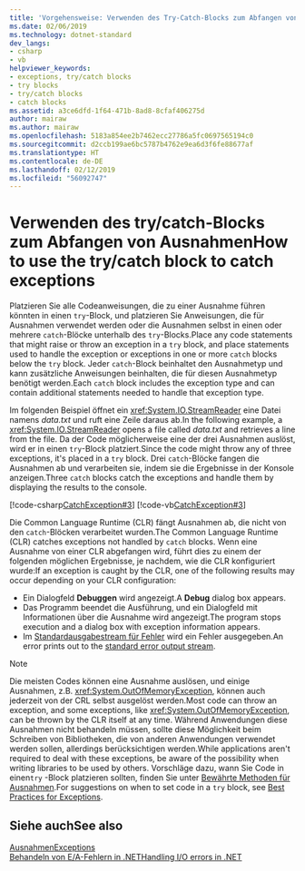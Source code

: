 ```yaml
---
title: 'Vorgehensweise: Verwenden des Try-Catch-Blocks zum Abfangen von Ausnahmen'
ms.date: 02/06/2019
ms.technology: dotnet-standard
dev_langs:
- csharp
- vb
helpviewer_keywords:
- exceptions, try/catch blocks
- try blocks
- try/catch blocks
- catch blocks
ms.assetid: a3ce6dfd-1f64-471b-8ad8-8cfaf406275d
author: mairaw
ms.author: mairaw
ms.openlocfilehash: 5183a854ee2b7462ecc27786a5fc0697565194c0
ms.sourcegitcommit: d2ccb199ae6bc5787b4762e9ea6d3f6fe88677af
ms.translationtype: HT
ms.contentlocale: de-DE
ms.lasthandoff: 02/12/2019
ms.locfileid: "56092747"
---
```

# <a name="how-to-use-the-trycatch-block-to-catch-exceptions"></a><span data-ttu-id="5849a-102">Verwenden des try/catch-Blocks zum Abfangen von Ausnahmen</span><span class="sxs-lookup"><span data-stu-id="5849a-102">How to use the try/catch block to catch exceptions</span></span>

<span data-ttu-id="5849a-103">Platzieren Sie alle Codeanweisungen, die zu einer Ausnahme führen könnten in einen `try`-Block, und platzieren Sie Anweisungen, die für Ausnahmen verwendet werden oder die Ausnahmen selbst in einen oder mehrere `catch`-Blöcke unterhalb des `try`-Blocks.</span><span class="sxs-lookup"><span data-stu-id="5849a-103">Place any code statements that might raise or throw an exception in a `try` block, and place statements used to handle the exception or exceptions in one or more `catch` blocks below the `try` block.</span></span> <span data-ttu-id="5849a-104">Jeder `catch`-Block beinhaltet den Ausnahmetyp und kann zusätzliche Anweisungen beinhalten, die für diesen Ausnahmetyp benötigt werden.</span><span class="sxs-lookup"><span data-stu-id="5849a-104">Each `catch` block includes the exception type and can contain additional statements needed to handle that exception type.</span></span>

<span data-ttu-id="5849a-105">Im folgenden Beispiel öffnet ein <xref:System.IO.StreamReader> eine Datei namens *data.txt* und ruft eine Zeile daraus ab.</span><span class="sxs-lookup"><span data-stu-id="5849a-105">In the following example, a <xref:System.IO.StreamReader> opens a file called *data.txt* and retrieves a line from the file.</span></span> <span data-ttu-id="5849a-106">Da der Code möglicherweise eine der drei Ausnahmen auslöst, wird er in einen `try`-Block platziert.</span><span class="sxs-lookup"><span data-stu-id="5849a-106">Since the code might throw any of three exceptions, it's placed in a `try` block.</span></span> <span data-ttu-id="5849a-107">Drei `catch`-Blöcke fangen die Ausnahmen ab und verarbeiten sie, indem sie die Ergebnisse in der Konsole anzeigen.</span><span class="sxs-lookup"><span data-stu-id="5849a-107">Three `catch` blocks catch the exceptions and handle them by displaying the results to the console.</span></span>

[!code-csharp[CatchException#3](~/samples/snippets/csharp/VS_Snippets_CLR/CatchException/CS/catchexception2.cs#3)]
[!code-vb[CatchException#3](~/samples/snippets/visualbasic/VS_Snippets_CLR/CatchException/VB/catchexception2.vb#3)]  

<span data-ttu-id="5849a-108">Die Common Language Runtime (CLR) fängt Ausnahmen ab, die nicht von den `catch`-Blöcken verarbeitet wurden.</span><span class="sxs-lookup"><span data-stu-id="5849a-108">The Common Language Runtime (CLR) catches exceptions not handled by `catch` blocks.</span></span> <span data-ttu-id="5849a-109">Wenn eine Ausnahme von einer CLR abgefangen wird, führt dies zu einem der folgenden möglichen Ergebnisse, je nachdem, wie die CLR konfiguriert wurde:</span><span class="sxs-lookup"><span data-stu-id="5849a-109">If an exception is caught by the CLR, one of the following results may occur depending on your CLR configuration:</span></span>

- <span data-ttu-id="5849a-110">Ein Dialogfeld **Debuggen** wird angezeigt.</span><span class="sxs-lookup"><span data-stu-id="5849a-110">A **Debug** dialog box appears.</span></span>
- <span data-ttu-id="5849a-111">Das Programm beendet die Ausführung, und ein Dialogfeld mit Informationen über die Ausnahme wird angezeigt.</span><span class="sxs-lookup"><span data-stu-id="5849a-111">The program stops execution and a dialog box with exception information appears.</span></span>
- <span data-ttu-id="5849a-112">Im [Standardausgabestream für Fehler](xref:System.Console.Error) wird ein Fehler ausgegeben.</span><span class="sxs-lookup"><span data-stu-id="5849a-112">An error prints out to the [standard error output stream](xref:System.Console.Error).</span></span>

> [!NOTE]
> <span data-ttu-id="5849a-113">Die meisten Codes können eine Ausnahme auslösen, und einige Ausnahmen, z.B. <xref:System.OutOfMemoryException>, können auch jederzeit von der CRL selbst ausgelöst werden.</span><span class="sxs-lookup"><span data-stu-id="5849a-113">Most code can throw an exception, and some exceptions, like <xref:System.OutOfMemoryException>, can be thrown by the CLR itself at any time.</span></span> <span data-ttu-id="5849a-114">Während Anwendungen diese Ausnahmen nicht behandeln müssen, sollte diese Möglichkeit beim Schreiben von Bibliotheken, die von anderen Anwendungen verwendet werden sollen, allerdings berücksichtigen werden.</span><span class="sxs-lookup"><span data-stu-id="5849a-114">While applications aren't required to deal with these exceptions, be aware of the possibility when writing libraries to be used by others.</span></span> <span data-ttu-id="5849a-115">Vorschläge dazu, wann Sie Code in einen`try` -Block platzieren sollten, finden Sie unter [Bewährte Methoden für Ausnahmen](best-practices-for-exceptions.md).</span><span class="sxs-lookup"><span data-stu-id="5849a-115">For suggestions on when to set code in a `try` block, see [Best Practices for Exceptions](best-practices-for-exceptions.md).</span></span>

## <a name="see-also"></a><span data-ttu-id="5849a-116">Siehe auch</span><span class="sxs-lookup"><span data-stu-id="5849a-116">See also</span></span>

[<span data-ttu-id="5849a-117">Ausnahmen</span><span class="sxs-lookup"><span data-stu-id="5849a-117">Exceptions</span></span>](index.md)  
[<span data-ttu-id="5849a-118">Behandeln von E/A-Fehlern in .NET</span><span class="sxs-lookup"><span data-stu-id="5849a-118">Handling I/O errors in .NET</span></span>](../io/handling-io-errors.md)
